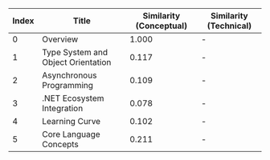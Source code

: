 | Index | Title | Similarity (Conceptual) | Similarity (Technical) |
|-------|-------|-------------------------|------------------------|
| 0 | Overview | 1.000 | - |
| 1 | Type System and Object Orientation | 0.117 | - |
| 2 | Asynchronous Programming | 0.109 | - |
| 3 | .NET Ecosystem Integration | 0.078 | - |
| 4 | Learning Curve | 0.102 | - |
| 5 | Core Language Concepts | 0.211 | - |

